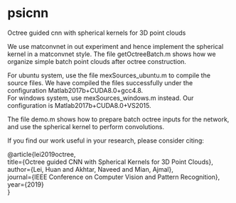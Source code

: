 # psicnn
Octree guided cnn with spherical kernels for 3D point clouds

We use matconvnet in out experiment and hence implement the spherical kernel in a matconvnet style. The file getOctreeBatch.m 
shows how we organize simple batch point clouds after octree construction. 

For ubuntu system, use the file mexSources_ubuntu.m to compile the source files.  We have compiled the files successfully under the configuration Matlab2017b+CUDA8.0+gcc4.8.  
For windows system, use mexSources_windows.m instead. Our configuration is Matlab2017b+CUDA8.0+VS2015.

The file demo.m shows how to prepare batch octree inputs for the network, and use the spherical kernel to perform convolutions. 

If you find our work useful in your research, please consider citing:   

@article{lei2019octree,  
title={Octree guided CNN with Spherical Kernels for 3D Point Clouds},  
author={Lei, Huan and Akhtar, Naveed and Mian, Ajmal},  
journal={IEEE Conference on Computer Vision and Pattern Recognition},  
year={2019}  
}
